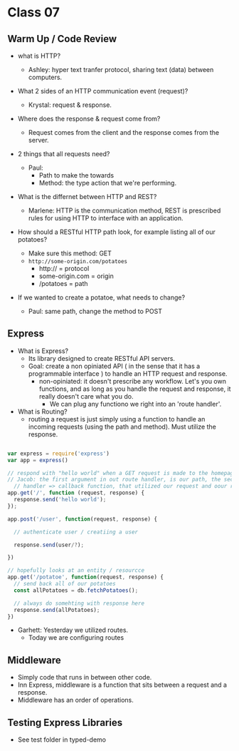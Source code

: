 # Class 07

## Warm Up / Code Review
- what is HTTP?
  - Ashley: hyper text tranfer protocol, sharing text (data) between computers.
- What 2 sides of an HTTP communication event (request)?
  - Krystal: request & response.
- Where does the response & request come from?
  - Request comes from the client and the response comes from the server.
- 2 things that all requests need?
  - Paul:
    - Path to make the towards
    - Method: the type action that we're performing.

- What is the differnet between HTTP and REST?
  - Marlene: HTTP is the communication method, REST is prescribed rules for using HTTP to interface with an application.
- How should a RESTful HTTP path look, for example listing all of our potatoes?
  - Make sure this method: GET
  - `http://some-origin.com/potatoes`
    - http:// = protocol
    - some-origin.com = origin
    - /potatoes = path
- If we wanted to create a potatoe, what needs to change?
  - Paul: same path, change the method to POST

## Express

- What is Express?
  - Its library designed to create RESTful API servers.
  - Goal: create a non opiniated API ( in the sense that it has a programmable interface ) to handle an HTTP request and response.
    - non-opiniated: it doesn't prescribe any workflow. Let's you own functions, and as long as you handle the request and response, it really doesn't care what you do.
      - We can plug any functiono we right into an 'route handler'.
- What is Routing?
  - routing a request is just simply using a function to handle an incoming requests (using the path and method).  Must utilize the response.

```js

var express = require('express')
var app = express()

// respond with "hello world" when a GET request is made to the homepage
// Jacob: the first argument in out route handler, is our path, the second argument is our handler
  // handler => callback function, that utilized our request and oour response
app.get('/', function (request, response) {
  response.send('hello world');
});

app.post('/user', function(request, response) {

  // authenticate user / creatiing a user

  response.send(user/?);

})

// hopefully looks at an entity / resourcce
app.get('/potatoe', function(request, response) {
  // send back all of our potatoes
  const allPotatoes = db.fetchPotatoes();

  // always do somehting with response here
  response.send(allPotatoes);
})
```

- Garhett: Yesterday we utilized routes.
  - Today we are configuring routes

## Middleware

- Simply code that runs in between other code.
- Inn Express, middleware is a function that sits between a request and a response.
- Middleware has an order of operations.

## Testing Express Libraries
- See test folder in typed-demo